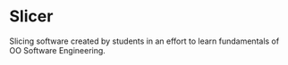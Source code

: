 # Slicer
Slicing software created by students in an effort to learn fundamentals of OO Software Engineering.
